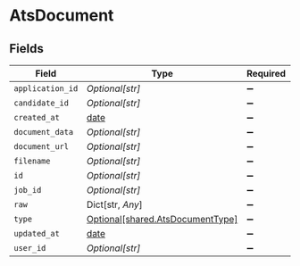 # AtsDocument


## Fields

| Field                                                                      | Type                                                                       | Required                                                                   | Description                                                                |
| -------------------------------------------------------------------------- | -------------------------------------------------------------------------- | -------------------------------------------------------------------------- | -------------------------------------------------------------------------- |
| `application_id`                                                           | *Optional[str]*                                                            | :heavy_minus_sign:                                                         | N/A                                                                        |
| `candidate_id`                                                             | *Optional[str]*                                                            | :heavy_minus_sign:                                                         | N/A                                                                        |
| `created_at`                                                               | [date](https://docs.python.org/3/library/datetime.html#date-objects)       | :heavy_minus_sign:                                                         | N/A                                                                        |
| `document_data`                                                            | *Optional[str]*                                                            | :heavy_minus_sign:                                                         | N/A                                                                        |
| `document_url`                                                             | *Optional[str]*                                                            | :heavy_minus_sign:                                                         | N/A                                                                        |
| `filename`                                                                 | *Optional[str]*                                                            | :heavy_minus_sign:                                                         | N/A                                                                        |
| `id`                                                                       | *Optional[str]*                                                            | :heavy_minus_sign:                                                         | N/A                                                                        |
| `job_id`                                                                   | *Optional[str]*                                                            | :heavy_minus_sign:                                                         | N/A                                                                        |
| `raw`                                                                      | Dict[str, *Any*]                                                           | :heavy_minus_sign:                                                         | N/A                                                                        |
| `type`                                                                     | [Optional[shared.AtsDocumentType]](../../models/shared/atsdocumenttype.md) | :heavy_minus_sign:                                                         | N/A                                                                        |
| `updated_at`                                                               | [date](https://docs.python.org/3/library/datetime.html#date-objects)       | :heavy_minus_sign:                                                         | N/A                                                                        |
| `user_id`                                                                  | *Optional[str]*                                                            | :heavy_minus_sign:                                                         | N/A                                                                        |
